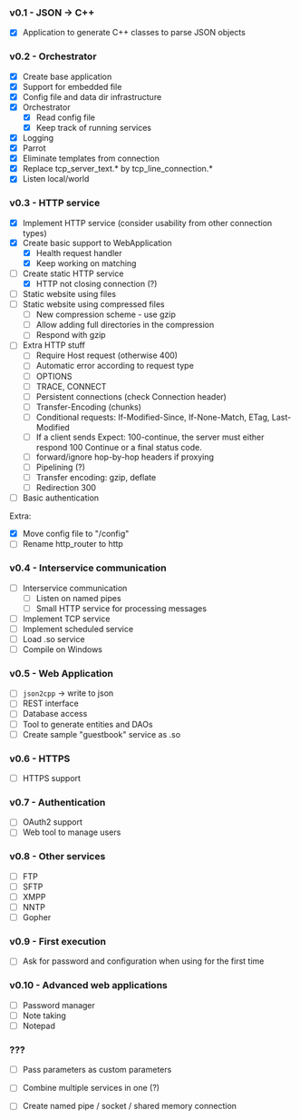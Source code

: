 ### v0.1 - JSON -> C++

- [x] Application to generate C++ classes to parse JSON objects

### v0.2 - Orchestrator

- [x] Create base application
- [x] Support for embedded file
- [x] Config file and data dir infrastructure
- [x] Orchestrator
  - [x] Read config file
  - [x] Keep track of running services
- [x] Logging
- [x] Parrot
- [x] Eliminate templates from connection
- [x] Replace tcp_server_text.* by tcp_line_connection.*
- [x] Listen local/world

### v0.3 - HTTP service

- [x] Implement HTTP service (consider usability from other connection types)
- [x] Create basic support to WebApplication
  - [x] Health request handler
  - [x] Keep working on matching
- [ ] Create static HTTP service
  - [x] HTTP not closing connection (?)
- [ ] Static website using files
- [ ] Static website using compressed files
  - [ ] New compression scheme - use gzip
  - [ ] Allow adding full directories in the compression
  - [ ] Respond with gzip
- [ ] Extra HTTP stuff
  - [ ] Require Host request (otherwise 400)
  - [ ] Automatic error according to request type
  - [ ] OPTIONS
  - [ ] TRACE, CONNECT
  - [ ] Persistent connections (check Connection header)
  - [ ] Transfer-Encoding (chunks)
  - [ ] Conditional requests: If-Modified-Since, If-None-Match, ETag, Last-Modified
  - [ ] If a client sends Expect: 100-continue, the server must either respond 100 Continue or a final status code.
  - [ ] forward/ignore hop-by-hop headers if proxying
  - [ ] Pipelining (?)
  - [ ] Transfer encoding: gzip, deflate
  - [ ] Redirection 300
- [ ] Basic authentication

Extra:
- [x] Move config file to "/config"
- [ ] Rename http_router to http

### v0.4 - Interservice communication

- [ ] Interservice communication
  - [ ] Listen on named pipes
  - [ ] Small HTTP service for processing messages
- [ ] Implement TCP service
- [ ] Implement scheduled service
- [ ] Load .so service
- [ ] Compile on Windows

### v0.5 - Web Application

- [ ] `json2cpp` -> write to json
- [ ] REST interface
- [ ] Database access
- [ ] Tool to generate entities and DAOs
- [ ] Create sample "guestbook" service as .so

### v0.6 - HTTPS

- [ ] HTTPS support

### v0.7 - Authentication

- [ ] OAuth2 support
- [ ] Web tool to manage users

### v0.8 - Other services

- [ ] FTP
- [ ] SFTP
- [ ] XMPP
- [ ] NNTP
- [ ] Gopher

### v0.9 - First execution

- [ ] Ask for password and configuration when using for the first time

### v0.10 - Advanced web applications

- [ ] Password manager
- [ ] Note taking
- [ ] Notepad

### ???

- [ ] Pass parameters as custom parameters
- [ ] Combine multiple services in one (?)
- [ ] Create named pipe / socket / shared memory connection


